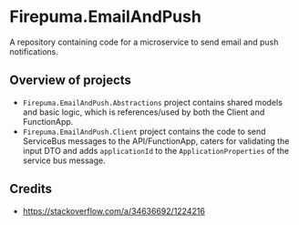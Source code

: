 # Firepuma.EmailAndPush

A repository containing code for a microservice to send email and push notifications.

## Overview of projects

* `Firepuma.EmailAndPush.Abstractions` project contains shared models and basic logic, which is references/used by both the Client and FunctionApp.
* `Firepuma.EmailAndPush.Client` project contains the code to send ServiceBus messages to the API/FunctionApp, caters for validating the input DTO and adds `applicationId` to the `ApplicationProperties` of the service bus message.

## Credits

* https://stackoverflow.com/a/34636692/1224216
